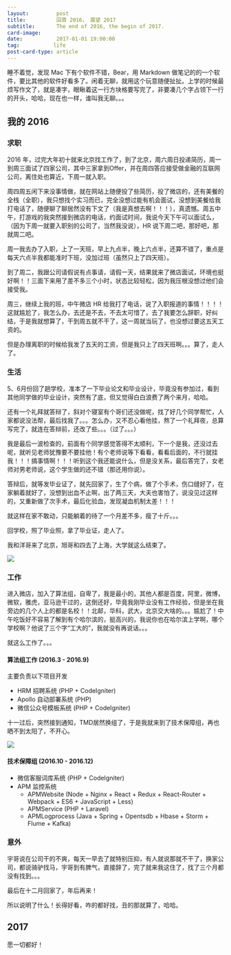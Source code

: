 ```yaml
---
layout:         post
title:          回首 2016， 展望 2017
subtitle:       The end of 2016, the begin of 2017.
card-image:     
date:           2017-01-01 19:00:00
tag:           life
post-card-type: article
---
```


睡不着觉，发现 Mac 下有个软件不错，Bear，用 Markdown 做笔记的的一个软件，要比其他的软件好看多了。闲着无聊，就用这个玩意随便扯扯。上学的时候最烦写作文了，就是凑字，眼瞅着这一行方块格要写完了，非要凑几个字占领下一行的开头，哈哈，现在也一样，谁叫我无聊。。。

## 我的 2016
### 求职
2016 年，过完大年初十就来北京找工作了，到了北京，周六周日投递简历，周一到周三面试了四家公司，其中三家拿到Offer，并在周四答应接受做金融的互联网公司，离住处也算近，下周一就入职。

周四周五闲下来没事情做，就在网站上随便投了些简历，投了微店的，还有美餐的全栈（全职），我只想找个实习而已，完全没想过能有机会面试，没想到美餐给我打电话了，随便聊了聊居然没有下文了（我是真想去啊！！！），真遗憾。周五中午，打游戏的我突然接到微店的电话，约面试时间，我说今天下午可以面试么，（因为下周一就要入职别的公司了，当然我没说），HR 说下周二吧，那好吧，那就周二吧。

周一我去办了入职，上了一天班，早上九点半，晚上六点半，还算不错了，重点是每天六点半我都能准时下班，没加过班（虽然只上了四天班）。

到了周二，我跟公司请假说有点事请，请假一天，结果就来了微店面试，环境也挺好啊！！三面下来用了差不多三个小时，状态比较轻松，因为我压根没想过他们会接受我。

周三，继续上我的班，中午微店 HR 给我打了电话，说了入职报道的事情！！！！这就尴尬了，我怎么办，去还是不去，不去太可惜了，去了我要怎么辞职，好纠结，于是我就想算了，干到周五就不干了，这一周就当玩了，也没想过要这五天工资的。

但是办理离职的时候给我发了五天的工资，但是我只上了四天班啊。。。算了，走人了。

### 生活
5、6月份回了趟学校，准本了一下毕业论文和毕业设计，毕竟没有参加过，看到其他同学做的毕业设计，突然有了底，但又觉得白白浪费了两个来月，哈哈。

还有一个礼拜就答辩了，斜对个寝室有个哥们还没做呢，找了好几个同学帮忙，人家都说没法帮，最后找我了。。。怎么办，又不忍心看他挂，熬了一个礼拜夜，总算写完了，就连在答辩前，还改了些。。。（过了。。。）

我是最后一波检查的，前面有个同学感觉答得不太顺利，下一个是我，还没过去呢，就听见老师犹豫要不要挂他！有个老师说等下看看，看看后面的，不行就挂我！！！搞事情啊！！！听到这个我还能说什么，但是没关系，最后答完了，女老师对男老师说，这个学生做的还不错（那还用你说）。

答辩后，就等发毕业证了，就先回家了，生了个病，做了个手术，伤口缝好了，在家躺着就好了，没想到出血不止啊，出了两三天，大夫也害怕了，说没见过这样的，又重新做了次手术，最后化验血，发现凝血机制太差！！！

就这样在家不敢动，只能躺着的待了一个月差不多，瘦了十斤。。。

回学校，照了毕业照，拿了毕业证，走人了。

我和洋哥来了北京，旭哥和四去了上海，大学就这么结束了。

![](https://ww2.sinaimg.cn/large/006tKfTcgw1fbcei9mlf2j30ke0ro45v.jpg)

### 工作
进入微店，加入了算法组，自卑了，我是最小的，其他人都是百度，阿里，微博，微软，雅虎，亚马逊干过的，这倒还好，毕竟我刚毕业没有工作经验，但是坐在我旁边的几个人上的都是名校！！北邮，华科，武大，北京交大啥的。。。尴尬了！中午吃饭好不容易了解到有个哈尔滨的，挺高兴的，我说你也在哈尔滨上学啊，哪个学校啊？他说了三个字“工大的”，我就没有再说话。。。

就这么工作了。。。

#### 算法组工作 (2016.3 - 2016.9)
主要负责以下项目开发

* HRM 招聘系统 (PHP + CodeIgniter)
* Apollo 自动部署系统 (PHP)
* 微信公众号模板系统 (PHP + CodeIgniter)

十一过后，突然接到通知，TMD居然换组了，于是我就来到了技术保障组，再也晒不到太阳了，不开心。

![](https://ww1.sinaimg.cn/large/006tKfTcgw1fbcei78xy9j30wk0oa7dq.jpg)

#### 技术保障组 (2016.10 - 2016.12)
* 微信客服词库系统 (PHP + CodeIgniter)
* APM 监控系统
	* APMWebsite (Node + Nginx + React + Redux + React-Router + Webpack + ES6 + JavaScript + Less)
	* APMService (PHP + Laravel)
	* APMLogprocess (Java + Spring + Opentsdb + Hbase + Storm + Flume + Kafka)

### 意外
宇哥说在公司干的不爽，每天一早去了就特别压抑，有人就说那就不干了，换家公司，都说骑驴找马，宇哥到有脾气，直接辞了，完了就来我这住了，找了三个月都没有找到。。。

最后在十二月回家了，年后再来！

所以说明了什么！长得好看，咋的都好找，丑的那就算了，哈哈。

## 2017
愿一切都好！
